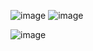 ![image](https://github.com/RipnaJohn/Aptech-Project-MT/assets/169982435/dde7931a-9667-4a68-b235-8a027c9e9525)
![image](https://github.com/RipnaJohn/Aptech-Project-MT/assets/169982435/2ea52ccb-bc24-4109-bddb-e61a8f4a9ff2)


![image](https://github.com/RipnaJohn/Aptech-Project-MT/assets/169982435/1b407c65-ea89-4c08-a1b1-67edcc6c5ddc)
